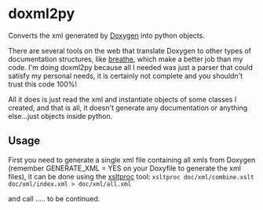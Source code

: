 # doxml2py
Converts the xml generated by [Doxygen](http://www.stack.nl/~dimitri/doxygen/) into python objects.

There are several tools on the web that translate Doxygen to other types of documentation structures, like [breathe](https://github.com/michaeljones/breathe), which make a better job than my code. I'm doing doxml2py because all I needed was just a parser that could satisfy my personal needs, it is certainly not complete and you shouldn't trust this code 100%!

All it does is just read the xml and instantiate objects of some classes I created, and that is all, it doesn't generate any documentation or anything else...just objects inside python.

## Usage
First you need to generate a single xml file containing all xmls from Doxygen (remember GENERATE_XML = YES on your Doxyfile to generate the xml files), it can be done using the [xsltproc](http://xmlsoft.org/XSLT/xsltproc2.html) tool:
`xsltproc doc/xml/combine.xslt doc/xml/index.xml > doc/xml/all.xml`

and call ..... to be continued.
